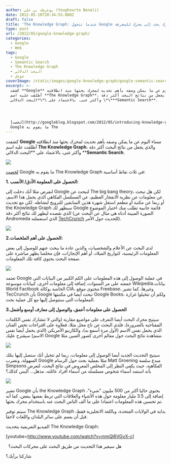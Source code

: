 ```yaml
---
author: يوغرطة بن علي (Youghourta Benali)
date: 2012-05-16T20:34:53.000Z
draft: false
title: 'The Knowledge Graph: عندما تتحول Google من مجرد محرك بحث إلى محرك للمعرفة  '
type: post
url: /2012/05/google-knowledge-graph/
categories:
  - Google
  - Web
tags:
  - Google
  - Semantic Search
  - The Knowledge Graph
  - البحث الدلالي
  - جوجل
coverImage: /static/images/google-knowledge-graph/google-semantic-search.jpg
excerpt: >-
  كشفت **Google** مساء اليوم عن ما يمكن وصفه بأهم تحديث لمحرك بحثها منذ انطلاقته
  أطلقت عليه اسم **The Knowledge Graph**، والذي يجعل من نتائج البحث أكثر دقة
  وأكثر غنى، بالاعتماد على \*\*البحث الدلالي \*\***Semantic Search**.




  [لخصت](http://googleblog.blogspot.com/2012/05/introducing-knowledge-graph-things-not.html)
  Google ما يقوم به The
---
```

كشفت **Google** مساء اليوم عن ما يمكن وصفه بأهم تحديث لمحرك بحثها منذ انطلاقته أطلقت عليه اسم **The Knowledge Graph**، والذي يجعل من نتائج البحث أكثر دقة وأكثر غنى، بالاعتماد على \*\*البحث الدلالي \*\***Semantic Search**.

![](/static/images/google-knowledge-graph/google-semantic-search.jpg)

[لخصت](http://googleblog.blogspot.com/2012/05/introducing-knowledge-graph-things-not.html) Google ما يقوم به The Knowledge Graph في ثلاث نقاط أساسية:

**1. الحصول على المعلومة الأدق/ الأنسب:**

لنفرض مثلا أنك دخلت إلى Google لتبحث عن The big bang theory، لكن هل تبحث عن معلومات عن نظرية الانفجار العظيم، عن المسلسل الفكاهي الذي يحمل هذا الاسم، أو ربما عن مكتبة أو مطعم استغل شهرة هذين السابقين للترويج لنشاطه. لكن مع تحديث the Knowledge Graph سيظهر لك Google قائمة جانبية تطلب منك اختيار الموضوع الذي تقصده ليظهر لك نتائج أكثر دقة (الصورة المبينة أدناه هي مثال عن البحث عن Andromeda الذي استعملته [TechCrunch](http://techcrunch.com/2012/05/16/google-just-got-a-whole-lot-smarter-launches-its-knowledge-graph/) للحديث حول الأمر).

![](/static/images/google-knowledge-graph/google-knowledge-graph-disambiguation.jpg)

**2.الحصول على أهم الملخصات:**

لدى البحث عن الأعلام والشخصيات، والذين عادة ما يبحث عنهم للوصول إلى بعض المعلومات الرئيسية، كتواريخ الميلاد، أو أهم الإنجازات، فإن مخلصا يظهر مباشرة على صفحة البحث يحتوي كافة تلك المعلومات.

![](/static/images/google-knowledge-graph/google-knowledge-graph-marie-curie-1024x460.png)

تعتمد Google في عملية الوصول إلى هذه المعلومات على الكم الكبير من البيانات التي جمعته على مر السنوات، إضافة إلى معلومات أخرى، كبيانات موسوعة Wikipedia،بيانات World Factbook الخاصة بوكالة CIA، محتوى موقع Freebase، وغيرها، كما تشير TecCrunch بأن Google تبحث أيضا في مكتبتها Google Books، ولكم أن تتخيلوا غزارة المعلومات التي ستتوصل إليها مع كل عملية بحث.

**3.الحصول على معلومات أعمق، والوصول إلى معارف أوسع وأشمل**

سيتيح محرك البحث أيضا التعرف على مواضيع مقاربة (والتي لا تتشارك نفس الكلمات المفتاحية بالضرورة)، فلدى البحث عن تاج محل مثلا، فعلاوة على اقتراحات تخص الفنان الذي يحمل نفس الاسم (لأول مرة أسمع به)، والكازينو الأمريكي (الذي يحمل أيضا نفس الاسم) سيقترح عليك Google مشاهدة نتائج البحث حول معالم أخرى كصور الصين مثلا.

![](/static/images/google-knowledge-graph/google-Knowledge-Graph-taj-mahal-1024x663.png)

سيتيح التحديث الجديد أيضا الوصول إلى معلومات، ربما لم تتخيل أنك ستصل إليها بتلك السهولة، وتضرب Google مثلا بعملية بحث حول الرسام Matt Groening مبدع سلسة Simpsons الفكاهية، حيث يكفي النظر إلى المخلص المعروض في نتائج البحث، لتعرض بأنه استمد أسماء شخوص مسلسله من أسماء أفراد عائلته، مذهل... أليس كذلك؟

![](/static/images/google-knowledge-graph/google-Knowledge-Graph-matt-groening-1024x586.png)

تشير Google بأن the Knowledge Graph يحتوي حاليا أكثر من 500 مليون "شيء"، إضافة إلى 3.5 مليار معلومة حول هذه الأشياء والعلاقات التي تربط بعضها ببعض، كما أنه تم تحسين هذه المعلومات اعتمادا على ما ألف الناس البحث عنه باستخدام محرك بحثها.

سيتم توفير The Knowledge Graph بداية في الولايات المتحدة، وباللغة الانجليزية فقط، قبل أن يعمم على سائر البلدان واللغات لاحقا.

الفيديو التعريفية بتحديث The Knowledge Graph:

\[youtube=http://www.youtube.com/watch?v=mmQl6VGvX-c]

  هل سيغير هذا التحديث من طريق البحث على محركات البحث؟

شاركنا برأيك؟
